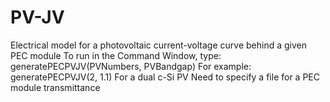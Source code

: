 # PV-JV
Electrical model for a photovoltaic current-voltage curve behind a given PEC module
To run in the Command Window, type: generatePECPVJV(PVNumbers, PVBandgap)
For example: generatePECPVJV(2, 1.1)
For a dual c-Si PV
Need to specify a file for a PEC module transmittance
